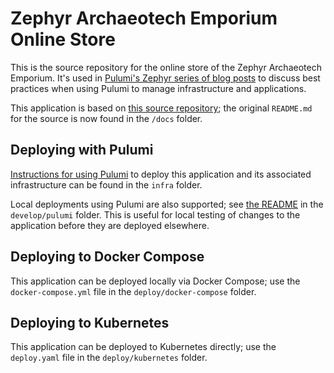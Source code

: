 # Zephyr Archaeotech Emporium Online Store

This is the source repository for the online store of the Zephyr Archaeotech Emporium. It's used in [Pulumi's Zephyr series of blog posts](https://www.pulumi.com/blog/tag/zephyr/) to discuss best practices when using Pulumi to manage infrastructure and applications.

This application is based on [this source repository](https://github.com/aws-containers/retail-store-sample-app); the original `README.md` for the source is now found in the `/docs` folder.

## Deploying with Pulumi

[Instructions for using Pulumi](infra/README.md) to deploy this application and its associated infrastructure can be found in the `infra` folder.

Local deployments using Pulumi are also supported; see [the README](develop/pulumi/README.md) in the `develop/pulumi` folder. This is useful for local testing of changes to the application before they are deployed elsewhere.

## Deploying to Docker Compose

This application can be deployed locally via Docker Compose; use the `docker-compose.yml` file in the `deploy/docker-compose` folder.

## Deploying to Kubernetes

This application can be deployed to Kubernetes directly; use the `deploy.yaml` file in the `deploy/kubernetes` folder.
